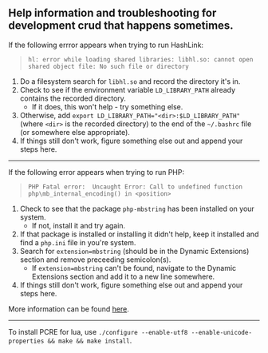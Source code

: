 ## Help information and troubleshooting for development crud that happens sometimes.

If the following errror appears when trying to run HashLink:

> `hl: error while loading shared libraries: libhl.so: cannot open shared object file: No such file or directory`

1. Do a filesystem search for `libhl.so` and record the directory it's in.
1. Check to see if the environment variable `LD_LIBRARY_PATH` already contains the recorded directory.
    - If it does, this won't help - try something else.
1. Otherwise, add `export LD_LIBRARY_PATH="<dir>:$LD_LIBRARY_PATH"` (where `<dir>` is the recorded directory) to the end of the `~/.bashrc` file (or somewhere else appropriate).
1. If things still don't work, figure something else out and append your steps here.

---

If the following error appears when trying to run PHP:

> `PHP Fatal error:  Uncaught Error: Call to undefined function php\mb_internal_encoding() in <position>`

1. Check to see that the package `php-mbstring` has been installed on your system.
    - If not, install it and try again.
1. If that package is installed or installing it didn't help, keep it installed and find a `php.ini` file in you're system.
1. Search for `extension=mbstring` (should be in the Dynamic Extensions) section and remove preceeding semicolon(s).
    - If `extension=mbstring` can't be found, navigate to the Dynamic Extensions section and add it to a new line somewhere.
1. If things still don't work, figure something else out and append your steps here.

More information can be found [here](https://stackoverflow.com/questions/1216274/unable-to-call-the-built-in-mb-internal-encoding-method).

---

To install PCRE for lua, use `./configure --enable-utf8 --enable-unicode-properties && make && make install`.
